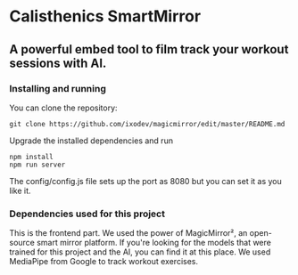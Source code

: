 <style>
  a {
    text-decoration: none;
  }
</style>

# Calisthenics SmartMirror
## A powerful embed tool to film track your workout sessions with AI.

### Installing and running

You can clone the repository:
```
git clone https://github.com/ixodev/magicmirror/edit/master/README.md
```

Upgrade the installed dependencies and run
```
npm install
npm run server
```

The config/config.js file sets up the port as 8080 but you can set it as you like it.

### Dependencies used for this project

This is the frontend part. We used the power of MagicMirror², an open-source smart mirror platform. If you're looking for the models that were trained for this project and the AI, you can find it at
<a href="https://www.github.com/ixodev/smartmirror">this place</a>. We used MediaPipe from Google to track workout exercises.

